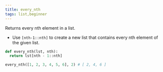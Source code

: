 ```yaml
---
title: every_nth
tags: list,beginner
---
```


Returns every nth element in a list.

- Use `[nth-1::nth]` to create a new list that contains every nth element of the given list.

```py
def every_nth(lst, nth):
  return lst[nth - 1::nth]
```

```py
every_nth([1, 2, 3, 4, 5, 6], 2) # [ 2, 4, 6 ]
```
